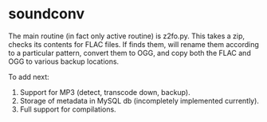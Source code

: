 soundconv
=========

The main routine (in fact only active routine) is z2fo.py. This takes a zip,
checks its contents for FLAC files. If finds them, will rename them according
to a particular pattern, convert them to OGG, and copy both the FLAC and OGG
to various backup locations. 

To add next: 
1. Support for MP3 (detect, transcode down, backup).
2. Storage of metadata in MySQL db (incompletely implemented currently).
3. Full support for compilations.